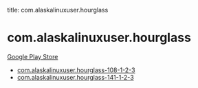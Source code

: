 title: com.alaskalinuxuser.hourglass
# com.alaskalinuxuser.hourglass


[Google Play Store](https://play.google.com/store/apps/details?id=com.alaskalinuxuser.hourglass)


* [com.alaskalinuxuser.hourglass-108-1-2-3](./com.alaskalinuxuser.hourglass-108-1-2-3/)
* [com.alaskalinuxuser.hourglass-141-1-2-3](./com.alaskalinuxuser.hourglass-141-1-2-3/)